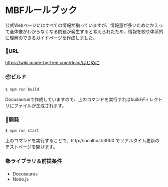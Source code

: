 # MBFルールブック
公式Webページにはすべての情報が揃っていますが、情報量が多いためにかえって全体像がわからなくなる問題が発生すると考えられたため、情報を絞り体系的に理解のできるガイドページを作成しました。

### 🔗URL
https://wiki.made-by-free.com/docs/はじめに

### 📦ビルド
```
$ npm run build
```
Docusaurusで作成していますので、上のコマンドを実行すればbuildディレクトリにファイルが生成されます。

### 🔧開発
```
$ npm run start
```
上のコマンドを実行することで、http://localhost:3000 でリアルタイム更新のテストページを開けます。

### 📚ライブラリ＆前提条件
- Docusaurus
- Node.js